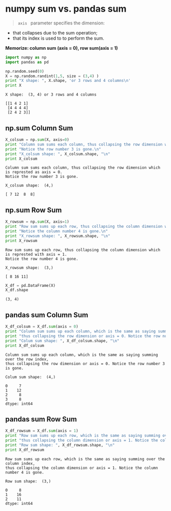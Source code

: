 
# numpy sum vs. pandas sum
> `axis ` parameter specifies the dimension:
*  that collapses due to the sum operation;
*  that its index is used to to perform the sum.

**Memorize: column sum (axis = 0), row sum(axis = 1)**


```python
import numpy as np
import pandas as pd
```


```python
np.random.seed(0)
X = np.random.randint(1,5, size = (3,4) )
print "X shape: ", X.shape, 'or 3 rows and 4 columns\n'
print X
```

    X shape:  (3, 4) or 3 rows and 4 columns

    [[1 4 2 1]
     [4 4 4 4]
     [2 4 2 3]]


## np.sum Column Sum


```python
X_colsum = np.sum(X, axis=0)
print "Column sum sums each column, thus collapsing the row dimension which is represted with axis = 0. "
print "Notice the row number 3 is gone.\n"
print "X_colsum shape: ", X_colsum.shape, "\n"
print X_colsum
```

    Column sum sums each column, thus collapsing the row dimension which is represted as axis = 0.
    Notice the row number 3 is gone.

    X_colsum shape:  (4,)

    [ 7 12  8  8]


## np.sum Row Sum


```python
X_rowsum = np.sum(X, axis=1)
print "Row sum sums up each row, thus collapsing the column dimension which is represted with axis = 1. "
print "Notice the column number 4 is gone.\n"
print "X_rowsum shape: ", X_rowsum.shape, "\n"
print X_rowsum
```

    Row sum sums up each row, thus collapsing the column dimension which is represted with axis = 1.
    Notice the row number 4 is gone.

    X_rowsum shape:  (3,)

    [ 8 16 11]



```python
X_df = pd.DataFrame(X)
X_df.shape
```

    (3, 4)



## pandas sum Column Sum


```python
X_df_colsum = X_df.sum(axis = 0)
print "Column sum sums up each column, which is the same as saying summing over the row index,"
print "thus collapsing the row dimension or axis = 0. Notice the row number 3 is gone.\n"
print "Colum sum shape: ", X_df_colsum.shape, "\n"
print X_df_colsum
```

    Column sum sums up each column, which is the same as saying summing over the row index,
    thus collapsing the row dimension or axis = 0. Notice the row number 3 is gone.

    Colum sum shape:  (4,)

    0     7
    1    12
    2     8
    3     8
    dtype: int64


## pandas sum Row Sum


```python
X_df_rowsum = X_df.sum(axis = 1)
print "Row sum sums up each row, which is the same as saying summing over the column index, "
print "thus collapsing the column dimension or axis = 1. Notice the column number 4 is gone.\n"
print "Row sum shape: ", X_df_rowsum.shape, "\n"
print X_df_rowsum
```

    Row sum sums up each row, which is the same as saying summing over the column index,
    thus collapsing the column dimension or axis = 1. Notice the column number 4 is gone.

    Row sum shape:  (3,)

    0     8
    1    16
    2    11
    dtype: int64

